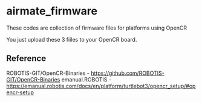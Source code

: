 # airmate_firmware 

These codes are collection of firmware files for platforms using OpenCR

You just upload these 3 fiiles to your OpenCR board.

## Reference

ROBOTIS-GIT/OpenCR-Binaries - https://github.com/ROBOTIS-GIT/OpenCR-Binaries 
emanual.ROBOTIS - https://emanual.robotis.com/docs/en/platform/turtlebot3/opencr_setup/#opencr-setup